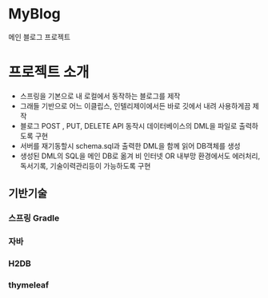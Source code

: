 # MyBlog
메인 블로그 프로젝트

# 프로젝트 소개
* 스프링을 기본으로 내 로컬에서 동작하는 블로그를 제작
* 그래들 기반으로 어느 이클립스, 인텔리제이에서든 바로 깃에서 내려 사용하게끔 제작
* 블로그 POST , PUT, DELETE API 동작시 데이터베이스의 DML을 파일로 출력하도록 구현
* 서버를 재기동할시 schema.sql과 출력한 DML을 함께 읽어 DB객체를 생성
* 생성된 DML의 SQL을 메인 DB로 옮겨 비 인터넷 OR 내부망 환경에서도 에러처리, 독서기록, 기술이력관리등이 가능하도록 구현

## 기반기술
### 스프링 Gradle
### 자바
### H2DB
### thymeleaf